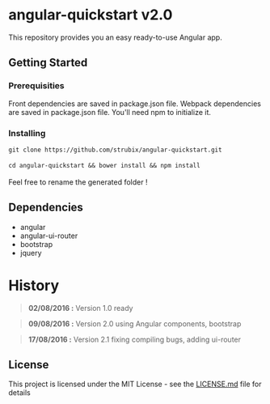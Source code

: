 # angular-quickstart v2.0

This repository provides you an easy ready-to-use Angular app. 

## Getting Started

### Prerequisities

Front dependencies are saved in package.json file.
Webpack dependencies are saved in package.json file.
You'll need npm to initialize it.

### Installing

`git clone https://github.com/strubix/angular-quickstart.git` <br /><br />
`cd angular-quickstart && bower install && npm install` <br /><br />
Feel free to rename the generated folder !

## Dependencies

* angular
* angular-ui-router
* bootstrap
* jquery

# History
>**02/08/2016 :** Version 1.0 ready <br>

>**09/08/2016 :** Version 2.0 using Angular components, bootstrap

>**17/08/2016 :** Version 2.1 fixing compiling bugs, adding ui-router

## License

This project is licensed under the MIT License - see the [LICENSE.md](LICENSE.md) file for details
